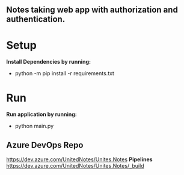 ## Notes taking web app with authorization and authentication.

# Setup
**Install Dependencies by running:**
* python -m pip install -r requirements.txt

# Run
**Run application by running:**
* python main.py

## Azure DevOps Repo
https://dev.azure.com/UnitedNotes/Unites.Notes
**Pipelines** 
https://dev.azure.com/UnitedNotes/Unites.Notes/_build
